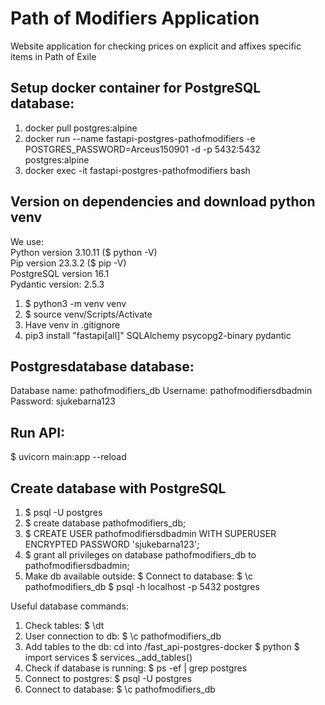 # Path of Modifiers Application
Website application for checking prices on explicit and affixes specific items in Path of Exile



## Setup docker container for PostgreSQL database:
1. docker pull postgres:alpine
2. docker run --name fastapi-postgres-pathofmodifiers -e POSTGRES_PASSWORD=Arceus150901 -d -p 5432:5432 postgres:alpine
2. docker exec -it fastapi-postgres-pathofmodifiers bash


## Version on dependencies and download python venv
We use:  
Python version 3.10.11 ($ python -V)  
Pip version 23.3.2 ($ pip -V)  
PostgreSQL version 16.1  
Pydantic version: 2.5.3  

1. $ python3 -m venv venv
2. $ source venv/Scripts/Activate
3. Have venv in .gitignore
4. pip3 install "fastapi[all]" SQLAlchemy psycopg2-binary pydantic

## Postgresdatabase database:
Database name: pathofmodifiers_db
Username: pathofmodifiersdbadmin
Password: sjukebarna123

## Run API:
$ uvicorn main:app --reload

## Create database with PostgreSQL
1. $ psql -U postgres
2. $ create database pathofmodifiers_db;
3. $ CREATE USER pathofmodifiersdbadmin WITH SUPERUSER ENCRYPTED PASSWORD 'sjukebarna123';
4. $ grant all privileges on database pathofmodifiers_db to pathofmodifiersdbadmin;
5. Make db available outside: 
$ Connect to database: $ \c pathofmodifiers_db
$ psql -h localhost -p 5432 postgres


Useful database commands:
1. Check tables: $ \dt
2. User connection to db: $ \c pathofmodifiers_db
3. Add tables to the db: 
cd into /fast_api-postgres-docker
$ python
$ import services
$ services._add_tables()
4. Check if database is running: $ ps -ef | grep postgres
5. Connect to postgres: $ psql -U postgres
6. Connect to database: $ \c pathofmodifiers_db